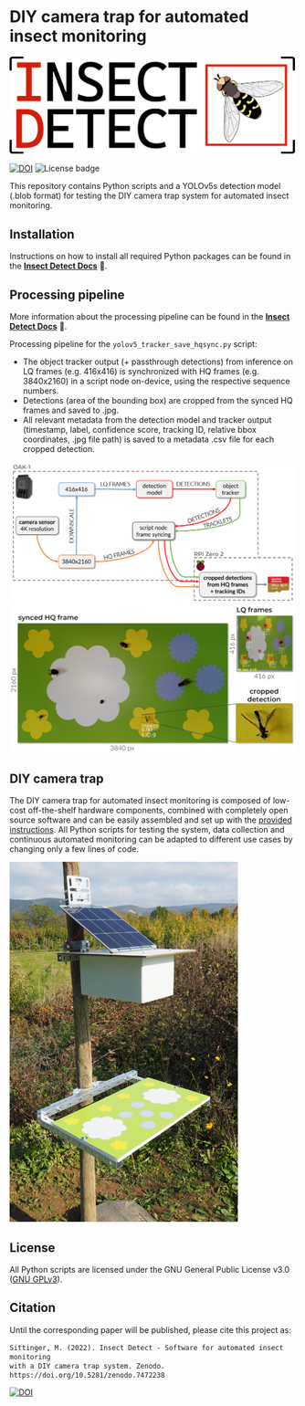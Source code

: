 # DIY camera trap for automated insect monitoring

<img src="https://raw.githubusercontent.com/maxsitt/insect-detect-docs/main/docs/assets/logo.png" width="500">

[![DOI](https://zenodo.org/badge/580886977.svg)](https://zenodo.org/badge/latestdoi/580886977)
![License badge](https://img.shields.io/badge/license-GPLv3-yellowgreen)

This repository contains Python scripts and a YOLOv5s detection model (.blob format) for
testing the DIY camera trap system for automated insect monitoring.

## Installation

Instructions on how to install all required Python packages can be found in the
[**Insect Detect Docs**](https://maxsitt.github.io/insect-detect-docs/software/pisetup/#oak-1-configuration) 📑.

## Processing pipeline

More information about the processing pipeline can be found in the
[**Insect Detect Docs**](https://maxsitt.github.io/insect-detect-docs/deployment/detection/) 📑.

Processing pipeline for the `yolov5_tracker_save_hqsync.py` script:

- The object tracker output (+ passthrough detections) from inference on LQ frames (e.g. 416x416) is synchronized
  with HQ frames (e.g. 3840x2160) in a script node on-device, using the respective sequence numbers.
- Detections (area of the bounding box) are cropped from the synced HQ frames and saved to .jpg.
- All relevant metadata from the detection model and tracker output (timestamp, label, confidence score, tracking ID,
  relative bbox coordinates, .jpg file path) is saved to a metadata .csv file for each cropped detection.

<img src="https://raw.githubusercontent.com/maxsitt/insect-detect-docs/main/docs/deployment/assets/images/hq_sync_pipeline.png" width="500">

<img src="https://raw.githubusercontent.com/maxsitt/insect-detect-docs/main/docs/deployment/assets/images/hq_frame_sync.png" width="500">

## DIY camera trap

The DIY camera trap for automated insect monitoring is composed of low-cost off-the-shelf hardware components,
combined with completely open source software and can be easily assembled and set up with the
[provided instructions](https://maxsitt.github.io/insect-detect-docs/hardware/).
All Python scripts for testing the system, data collection and continuous automated monitoring can be adapted
to different use cases by changing only a few lines of code.

<img src="https://raw.githubusercontent.com/maxsitt/insect-detect-docs/main/docs/hardware/assets/images/insectdetect_diy_cameratrap.jpg" width="400">

## License

All Python scripts are licensed under the GNU General Public License v3.0
([GNU GPLv3](https://choosealicense.com/licenses/gpl-3.0/)).

## Citation

Until the corresponding paper will be published, please cite this project as:

``` text
Sittinger, M. (2022). Insect Detect - Software for automated insect monitoring
with a DIY camera trap system. Zenodo. https://doi.org/10.5281/zenodo.7472238
```

[![DOI](https://zenodo.org/badge/580886977.svg)](https://zenodo.org/badge/latestdoi/580886977)
